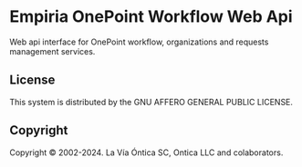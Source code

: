 ﻿# Empiria OnePoint Workflow Web Api

Web api interface for OnePoint workflow, organizations and requests management services.

## License

This system is distributed by the GNU AFFERO GENERAL PUBLIC LICENSE.

## Copyright

Copyright © 2002-2024. La Vía Óntica SC, Ontica LLC and colaborators.
